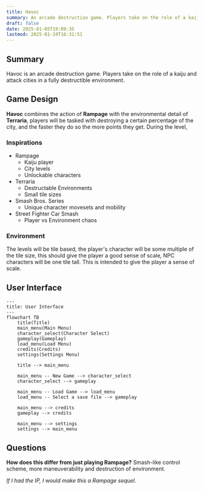 ```yaml
---
title: Havoc
summary: An arcade destruction game. Players take on the role of a kaiju and attack cities in a fully destructible environment.
draft: false
date: 2025-01-05T19:09:35
lastmod: 2025-01-19T16:31:51
---
```

## Summary
Havoc is an arcade destruction game. Players take on the role of a kaiju and attack cities in a fully destructible environment.
## Game Design
**Havoc** combines the action of **Rampage** with the environmental detail of **Terraria**, players will be tasked with destroying a certain percentage of the city, and the faster they do so the more points they get. During the level, 
### Inspirations

- Rampage
	- Kaiju player
	- City levels
	- Unlockable characters
- Terraria
	- Destructable Environments
	- Small tile sizes
- Smash Bros. Series
	- Unique character movesets and mobility
- Street Fighter Car Smash
	- Player vs Environment chaos
### Environment
The levels will be tile based, the player's character will be some multiple of the tile size, this should give the player a good sense of scale, NPC characters will be one tile tall.  This is intended to give the player a sense of scale.
## User Interface
```mermaid
---
title: User Interface
---
flowchart TB
	title(Title)
	main_menu(Main Menu)
	character_select(Character Select)
	gameplay(Gameplay)
	load_menu(Load Menu)
	credits(Credits)
	settings(Settings Menu)
	
	title --> main_menu
	
	main_menu -- New Game --> character_select
	character_select --> gameplay
	
	main_menu -- Load Game --> load_menu
	load_menu -- Select a save file --> gameplay
	
	main_menu --> credits
	gameplay --> credits

	main_menu --> settings
	settings --> main_menu
```
## Questions
**How does this differ from just playing Rampage?**
Smash-like control scheme, more maneuverability and destruction of environment.

*If I had the IP, I would make this a Rampage sequel.*